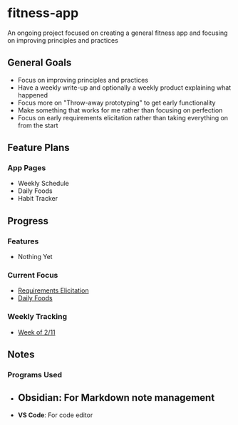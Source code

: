 # fitness-app
An ongoing project focused on creating a general fitness app and focusing on improving principles and practices

## General Goals
- Focus on improving principles and practices
- Have a weekly write-up and optionally a weekly product explaining what happened
- Focus more on "Throw-away prototyping" to get early functionality
- Make something that works for me rather than focusing on perfection
- Focus on early requirements elicitation rather than taking everything on from the start

## Feature Plans
### App Pages
- Weekly Schedule
- Daily Foods
- Habit Tracker

## Progress

### Features
- Nothing Yet

### Current Focus
- [Requirements Elicitation](.markdown/RequirementsElicitation.md)
- [Daily Foods](.markdown/DailyFoodsIndex.md)

### Weekly Tracking
- [Week of 2/11](markdown/weekly/2024-02-11-weekly-page.md)

## Notes
### Programs Used
- **Obsidian**: For Markdown note management
	- 
- **VS Code**: For code editor